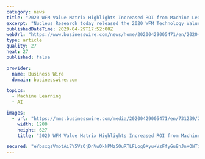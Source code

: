 ```yaml
---
category: news
title: "2020 WFM Value Matrix Highlights Increased ROI from Machine Learning and Performance Analytics"
excerpt: "Nucleus Research today released the 2020 WFM Technology Value Matrix, its assessment of the Workforce Management (WFM) market. For the report, Nucleus"
publishedDateTime: 2020-04-29T17:52:00Z
webUrl: "https://www.businesswire.com/news/home/20200429005471/en/2020-WFM-Matrix-Highlights-Increased-ROI-Machine"
type: article
quality: 27
heat: 27
published: false

provider:
  name: Business Wire
  domain: businesswire.com

topics:
  - Machine Learning
  - AI

images:
  - url: "https://mms.businesswire.com/media/20200429005471/en/731239/23/nucleus-research-vector-logo_%281%29.jpg"
    width: 1200
    height: 627
    title: "2020 WFM Value Matrix Highlights Increased ROI from Machine Learning and Performance Analytics"

secured: "eYbsxgsVmbtAi7Y5VzOjDnVwOkkPMz5OuRTLFLog0Xyu+VzFfyGu8hJn+OWTi4HRwiDl5YAV5MKV48ha3YzjSqvrbrb486b058kkUmK+ZTB3sSLalDNcMy2KytyesZYZk7BZfBzkekKQ6KnNIEAaei+5WLOFIvI9hAMTtUw+FjwuKEhnfS51jC6zZd50DVsVqi4hSI2i5tq2F2p/HDWd+r5yXiX37ejHbvx7u3jo+M56PFq3AR/FAXbTcYnSso2aQpEy23bFwOPsd9mxBOOi9JYLLKarRwWz2JO53AYpo1FCn60uHmqD+fODkKRfd0nO;+QGUcn9WiRqUD+EvM9yETQ=="
---
```


